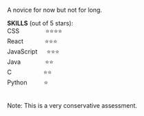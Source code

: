 <!-- - 👋 Hi, I’m @luckyx314
- 👀 I’m interested in ...
- 🌱 I’m currently learning ...
- 💞️ I’m looking to collaborate on ...
- 📫 How to reach me ... -->

<!---
luckyx314/luckyx314 is a ✨ special ✨ repository because its `README.md` (this file) appears on your GitHub profile.
You can click the Preview link to take a look at your changes.
--->
A novice for now but not for long.
</br>

<b>SKILLS</b> (out of 5 stars):  
CSS &emsp;&emsp;&emsp;&ensp;   &nbsp;⭐⭐⭐⭐  
React &emsp;&emsp;&emsp;  ⭐⭐⭐    
JavaScript &emsp;  ⭐⭐⭐    
Java &emsp;&emsp;&emsp;&ensp;    ⭐⭐  
C &emsp;&emsp;&emsp;&emsp;&ensp;&ensp;⭐⭐  
Python &emsp;&emsp;&ensp;⭐  

</br>
Note: This is a very conservative assessment.
